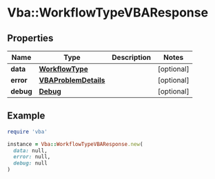# Vba::WorkflowTypeVBAResponse

## Properties

| Name | Type | Description | Notes |
| ---- | ---- | ----------- | ----- |
| **data** | [**WorkflowType**](WorkflowType.md) |  | [optional] |
| **error** | [**VBAProblemDetails**](VBAProblemDetails.md) |  | [optional] |
| **debug** | [**Debug**](Debug.md) |  | [optional] |

## Example

```ruby
require 'vba'

instance = Vba::WorkflowTypeVBAResponse.new(
  data: null,
  error: null,
  debug: null
)
```

